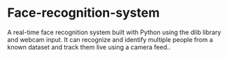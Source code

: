 # Face-recognition-system
A real-time face recognition system built with Python using the dlib library and webcam input. It can recognize and identify multiple people from a known dataset and track them live using a camera feed..
